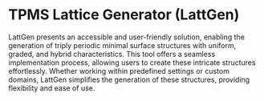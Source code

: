 # TPMS Lattice Generator (LattGen)
LattGen presents an accessible and user-friendly solution, enabling the generation of triply periodic minimal surface structures with uniform, graded, and hybrid characteristics. This tool offers a seamless implementation process, allowing users to create these intricate structures effortlessly. Whether working within predefined settings or custom domains, LattGen simplifies the generation of these structures, providing flexibility and ease of use.
